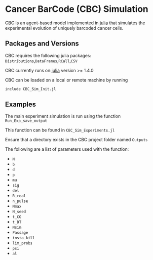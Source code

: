 # Cancer BarCode (CBC) Simulation 

CBC is an agent-based model implemented in [julia](https://julialang.org/) that simulates the experimental evolution of uniquely barcoded cancer cells. 

## Packages and Versions

CBC requires the following julia packages: 
`Distributions`,`DataFrames`,`RCall`,`CSV`

CBC currently runs on [julia](https://julialang.org/) version >= 1.4.0

CBC can be loaded on a local or remote machine by running 
```julia
include CBC_Sim_Init.jl
```

## Examples

The main experiment simulation is run using the function `Run_Exp_save_output`

This function can be found in `CBC_Sim_Experiments.jl`

Ensure that a directory exists in the CBC project folder named `Outputs`

The following are a list of parameters used with the function:
* `N` 
* `b`
* `d`
* `p`
* `mu`
* `sig`
* `del`
* `R_real`
* `n_pulse`
* `Nmax`
* `N_seed`
* `t_CO`
* `t_DT`
* `Nsim`
* `Passage`
* `insta_kill`
* `lim_probs`
* `psi`
* `al` 

